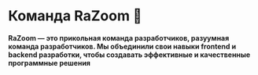 # Команда RaZoom 👋
#### RaZoom — это прикольная команда разработчиков, разуумная команда разработчиков. Мы объединили свои навыки frontend и backend разработки, чтобы создавать эффективные и качественные программные решения
